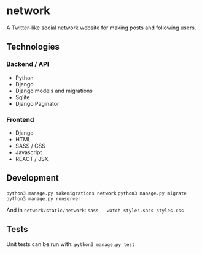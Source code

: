 # network
A Twitter-like social network website for making posts and following users.

## Technologies

### Backend / API
- Python
- Django
- Django models and migrations
- Sqlite
- Django Paginator

### Frontend
- Django
- HTML
- SASS / CSS
- Javascript
- REACT / JSX

## Development

`python3 manage.py makemigrations network`
`python3 manage.py migrate`
`python3 manage.py runserver`

And in `network/static/network`:
`sass --watch styles.sass styles.css`

## Tests
Unit tests can be run with:
`python3 manage.py test`



